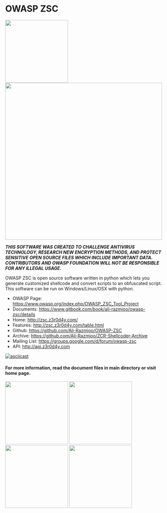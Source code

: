 OWASP ZSC
=========

<img src="https://camo.githubusercontent.com/25244200c371a611477ad97f0e91d8132a3b24d2/68747470733a2f2f7777772e6f776173702e6f72672f696d616765732f7468756d622f632f63662f5a7363312e706e672f32303070782d5a7363312e706e67" width="200"><img src="https://raw.githubusercontent.com/viraintel/OWASP-Nettacker/master/web/static/img/owasp.png" width="500">

***THIS SOFTWARE WAS CREATED TO CHALLENGE ANTIVIRUS TECHNOLOGY, RESEARCH NEW ENCRYPTION METHODS, AND PROTECT SENSITIVE OPEN SOURCE FILES WHICH INCLUDE IMPORTANT DATA. CONTRIBUTORS AND OWASP FOUNDATION WILL NOT BE RESPONSIBLE FOR ANY ILLEGAL USAGE.***


OWASP ZSC is open source software written in python which lets you generate customized shellcode and convert scripts to an obfuscated script. This software can be run on Windows/Linux/OSX with python.

 * OWASP Page: https://www.owasp.org/index.php/OWASP_ZSC_Tool_Project
 * Documents: https://www.gitbook.com/book/ali-razmjoo/owasp-zsc/details
 * Home: http://zsc.z3r0d4y.com/
 * Features: http://zsc.z3r0d4y.com/table.html
 * Github: https://github.com/Ali-Razmjoo/OWASP-ZSC
 * Archive: https://github.com/Ali-Razmjoo/ZCR-Shellcoder-Archive
 * Mailing List: https://groups.google.com/d/forum/owasp-zsc
 * API: http://api.z3r0d4y.com

[![asciicast](https://asciinema.org/a/90674.png)](https://asciinema.org/a/90674)

#### For more information, read the document files in main directory or visit home page.


<img src="https://betanews.com/wp-content/uploads/2016/03/vertical-GSoC-logo.jpg" width="200"></img>   <img src="https://l4w.io/wp-content/uploads/2015/04/defcon.png" width="200"></img>   <img src="https://www.blackhat.com/images/page-graphics-usa-15/logos/bh_logo_white_onblack.png" width="200"></img>   <img src="https://3.bp.blogspot.com/-RUtlkIy5EeE/WSaQCTyMKWI/AAAAAAAAAWc/pJ3tWmnJt08ynKZo-y631ToxEY3F48QiACLcB/s1600/code%2Bsprint%2Blogo.png" width="200"></img>
